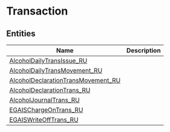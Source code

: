 
# Transaction


## Entities

|Name|Description|
|---|---|
|[AlcoholDailyTransIssue_RU](AlcoholDailyTransIssue_RU.cdm.json)||
|[AlcoholDailyTransMovement_RU](AlcoholDailyTransMovement_RU.cdm.json)||
|[AlcoholDeclarationTransMovement_RU](AlcoholDeclarationTransMovement_RU.cdm.json)||
|[AlcoholDeclarationTrans_RU](AlcoholDeclarationTrans_RU.cdm.json)||
|[AlcoholJournalTrans_RU](AlcoholJournalTrans_RU.cdm.json)||
|[EGAISChargeOnTrans_RU](EGAISChargeOnTrans_RU.cdm.json)||
|[EGAISWriteOffTrans_RU](EGAISWriteOffTrans_RU.cdm.json)||
